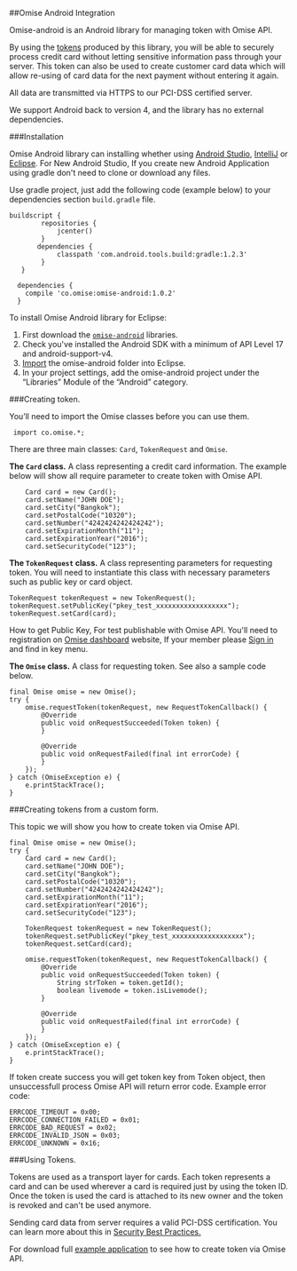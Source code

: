 ##Omise Android Integration

Omise-android is an Android library for managing token with Omise API.

By using the <a href="https://docs.omise.co/api/tokens/">tokens</a> produced by this library, you will be able to securely process credit card without letting sensitive information pass through your server. This token can also be used to create customer card data which will allow re-using of card data for the next payment without entering it again.

All data are transmitted via HTTPS to our PCI-DSS certified server.

We support Android back to version 4, and the library has no external dependencies.

###Installation

Omise Android library can installing whether using <a href="http://developer.android.com/tools/studio/index.html">Android Studio</a>, <a href="https://www.jetbrains.com/idea/help/importing-an-existing-android-project.html">IntelliJ</a> or <a href="http://developer.android.com/tools/projects/projects-eclipse.html">Eclipse</a>. For New Android Studio, If you create new Android Application using gradle don't need to clone or download any files.

Use gradle project, just add the following code (example below) to your dependencies section `build.gradle` file.
```
buildscript {
        repositories {
            jcenter()  
        }
       dependencies {
            classpath 'com.android.tools.build:gradle:1.2.3'
        }
   }

  dependencies {
    compile 'co.omise:omise-android:1.0.2'
  }
```
To install Omise Android library for Eclipse:

1. First download the <a href="https://codeload.github.com/omise/omise-android/zip/master">`omise-android`</a> libraries.
2. Check you've installed the Android SDK with a minimum of API Level 17 and android-support-v4.
3. <a href="http://developer.android.com/tools/projects/projects-eclipse.html">Import</a> the omise-android folder into Eclipse.
4. In your project settings, add the omise-android project under the “Libraries” Module of the “Android” category.


###Creating token.

You’ll need to import the Omise classes before you can use them.
```
 import co.omise.*;
```
There are three main classes: `Card`, `TokenRequest` and `Omise`. 

<b>The `Card` class.</b> A class representing a credit card information. The example below will show all require parameter to create token with Omise API. 

```
    Card card = new Card();
    card.setName("JOHN DOE"); 
    card.setCity("Bangkok"); 
    card.setPostalCode("10320"); 
    card.setNumber("4242424242424242"); 
    card.setExpirationMonth("11"); 
    card.setExpirationYear("2016"); 
    card.setSecurityCode("123"); 
```

<b>The `TokenRequest` class.</b> A class representing parameters for requesting token. You will need to instantiate this class with necessary parameters such as public key or card object.

```
TokenRequest tokenRequest = new TokenRequest();
tokenRequest.setPublicKey("pkey_test_xxxxxxxxxxxxxxxxxx"); 
tokenRequest.setCard(card); 
```

How to get Public Key, For test publishable with Omise API. You'll need to registration on <a href="https://dashboard.omise.co/signup">Omise dashboard</a> website, If your member please <a href="https://dashboard.omise.co/signin">Sign in</a> and find in key menu.


<b>The `Omise` class.</b> A class for requesting token. See also a sample code below.

```
final Omise omise = new Omise();
try {
    omise.requestToken(tokenRequest, new RequestTokenCallback() {
        @Override
        public void onRequestSucceeded(Token token) {
        }

        @Override
        public void onRequestFailed(final int errorCode) {
        }
    });
} catch (OmiseException e) {
    e.printStackTrace();
}
```

###Creating tokens from a custom form.

This topic we will show you how to create token via Omise API.

```
final Omise omise = new Omise();
try {
    Card card = new Card();
    card.setName("JOHN DOE"); 
    card.setCity("Bangkok"); 
    card.setPostalCode("10320"); 
    card.setNumber("4242424242424242"); 
    card.setExpirationMonth("11"); 
    card.setExpirationYear("2016"); 
    card.setSecurityCode("123"); 

    TokenRequest tokenRequest = new TokenRequest();
    tokenRequest.setPublicKey("pkey_test_xxxxxxxxxxxxxxxxxx"); 
    tokenRequest.setCard(card);

    omise.requestToken(tokenRequest, new RequestTokenCallback() {
        @Override
        public void onRequestSucceeded(Token token) {
            String strToken = token.getId();
            boolean livemode = token.isLivemode();
        }

        @Override
        public void onRequestFailed(final int errorCode) {
        }
    });
} catch (OmiseException e) {
    e.printStackTrace();
}
```

If token create success you will get token key from Token object, then unsuccessfull process Omise API will return error code. Example error code:

```
ERRCODE_TIMEOUT = 0x00;
ERRCODE_CONNECTION_FAILED = 0x01;
ERRCODE_BAD_REQUEST = 0x02;
ERRCODE_INVALID_JSON = 0x03;
ERRCODE_UNKNOWN = 0x16;
```

###Using Tokens.

Tokens are used as a transport layer for cards. Each token represents a card and can be used wherever a card is required just by using the token ID. Once the token is used the card is attached to its new owner and the token is revoked and can't be used anymore.

Sending card data from server requires a valid PCI-DSS certification. You can learn more about this in <a href="https://docs.omise.co/security-best-practices/">Security Best Practices.</a>


For download full <a href="https://github.com/omise/omise-android-example">example application</a> to see how to create token via Omise API. 

